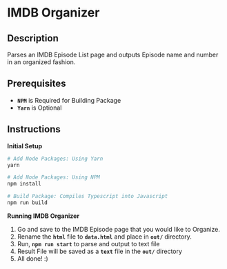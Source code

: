 # IMDB Organizer

## Description
Parses an IMDB Episode List page and outputs Episode name and number in an organized fashion.


## Prerequisites
- **`NPM`** is Required for Building Package
- **`Yarn`** is Optional

## Instructions
**Initial Setup**
``` bash
# Add Node Packages: Using Yarn
yarn

# Add Node Packages: Using NPM
npm install

# Build Package: Compiles Typescript into Javascript
npm run build   
```

**Running IMDB Organizer**
1) Go and save to the IMDB Episode page that you would like to Organize.
2) Rename the **`html`** file to **`data.html`** and place in **`out/`** directory.
3) Run, **`npm run start`** to parse and output to text file
4) Result File will be saved as a **`text`** file in the **`out/`** directory
5) All done! :)
